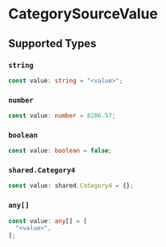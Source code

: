 # CategorySourceValue


## Supported Types

### `string`

```typescript
const value: string = "<value>";
```

### `number`

```typescript
const value: number = 8286.57;
```

### `boolean`

```typescript
const value: boolean = false;
```

### `shared.Category4`

```typescript
const value: shared.Category4 = {};
```

### `any[]`

```typescript
const value: any[] = [
  "<value>",
];
```

